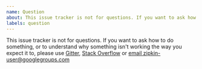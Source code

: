 ```yaml
---
name: Question
about: This issue tracker is not for questions. If you want to ask how to do something, or to understand why something isn't working the way you expect it to, please use https://gitter.im/openzipkin/zipkin
labels: question
---
```


This issue tracker is not for questions. If you want to ask how to do something, or to understand why something isn't working the way you expect it to, please use [Gitter](https://gitter.im/openzipkin/zipkin), [Stack Overflow](https://stackoverflow.com/questions/tagged/zipkin) or [email zipkin-user@googlegroups.com](https://groups.google.com/forum/#!forum/zipkin-user)
